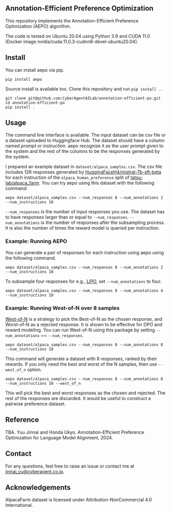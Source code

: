 ## Annotation-Efficient Preference Optimization

This repository implements the Annotation-Efficient Preference Optimization (AEPO) algorithm.

The code is tested on Ubuntu 20.04 using Python 3.9 and CUDA 11.0 (Docker image nvidia/cuda:11.0.3-cudnn8-devel-ubuntu20.04).

## Install

You can install aepo via pip.
```
pip install aepo
```

Source install is available too. Clone this repository and run `pip install .`.
```
git clone git@github.com:CyberAgentAILab/annotation-efficient-po.git
cd annotation-efficient-po
pip install .
```


## Usage

The command line interface is available.
The input dataset can be csv file or a dataset uploaded to Huggingface Hub.
The dataset should have a column named *prompt* or *instruction*. aepo recognize it as the user prompt given to the system and the rest of the columns to be the responses generated by the system.

I prepared an example dataset in `dataset/alpaca_samples.csv`.
The csv file includes 128 responses generated by [HuggingFaceH4/mistral-7b-sft-beta](https://huggingface.co/HuggingFaceH4/mistral-7b-sft-beta) for each instruction of the `alpaca_human_preference` split of [tatsu-lab/alpaca_farm](https://huggingface.co/datasets/tatsu-lab/alpaca_eval).
You can try aepo using this dataset with the following command:

```
aepo dataset/alpaca_samples.csv --num_responses 8 --num_annotations 2 --num_instructions 10
```

`--num_responses` is the number of input responses you use. The dataset has to have responses larger than or equal to `--num_responses`. `--num_annotations` is the number of responses after the subsampling process. It is also the number of times the reward model is queried per instruction.

### Example: Running AEPO

You can generate a pair of responses for each instruction using aepo using the following command.

```
aepo dataset/alpaca_samples.csv --num_responses 8 --num_annotations 2 --num_instructions 10
```

To subsample four responses for e.g., [LiPO](https://arxiv.org/abs/2402.01878v1), set `--num_annotations` to four.

```
aepo dataset/alpaca_samples.csv --num_responses 8 --num_annotations 4 --num_instructions 10
```

### Example: Running West-of-N over 8 samples
[West-of-N](https://arxiv.org/abs/2401.12086) is a strategy to pick the Best-of-N as the chosen response, and Worst-of-N as a rejected response. It is shown to be effective for DPO and reward modeling.
You can run West-of-N using this package by setting `--num_annotations` == `--num_responses`.

```
aepo dataset/alpaca_samples.csv --num_responses 8 --num_annotations 8 --num_instructions 10
```

This command will generate a dataset with 8 responses, ranked by their rewards. If you only need the best and worst of the N samples, then use `--west_of_n` option.

```
aepo dataset/alpaca_samples.csv --num_responses 8 --num_annotations 8 --num_instructions 10 --west_of_n
```

This will pick the best and worst responses as the chosen and rejected. The rest of the responses are discarded.
It would be useful to construct a pairwise preference dataset.

## Reference

TBA. Yuu Jinnai and Honda Ukyo. Annotation-Efficient Preference Optimization for Language Model Alignment, 2024.

## Contact
For any questions, feel free to raise an issue or contact me at jinnai_yu@cyberagent.co.jp.

## Acknowledgements
AlpacaFarm dataset is licensed under Attribution-NonCommercial 4.0 International.
